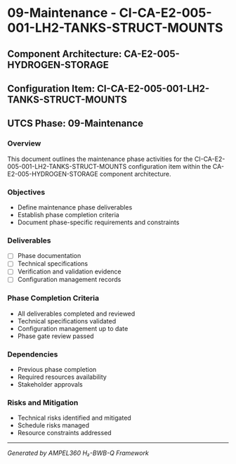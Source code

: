 # 09-Maintenance - CI-CA-E2-005-001-LH2-TANKS-STRUCT-MOUNTS

## Component Architecture: CA-E2-005-HYDROGEN-STORAGE
## Configuration Item: CI-CA-E2-005-001-LH2-TANKS-STRUCT-MOUNTS
## UTCS Phase: 09-Maintenance

### Overview
This document outlines the maintenance phase activities for the CI-CA-E2-005-001-LH2-TANKS-STRUCT-MOUNTS configuration item within the CA-E2-005-HYDROGEN-STORAGE component architecture.

### Objectives
- Define maintenance phase deliverables
- Establish phase completion criteria
- Document phase-specific requirements and constraints

### Deliverables
- [ ] Phase documentation
- [ ] Technical specifications
- [ ] Verification and validation evidence
- [ ] Configuration management records

### Phase Completion Criteria
- All deliverables completed and reviewed
- Technical specifications validated
- Configuration management up to date
- Phase gate review passed

### Dependencies
- Previous phase completion
- Required resources availability
- Stakeholder approvals

### Risks and Mitigation
- Technical risks identified and mitigated
- Schedule risks managed
- Resource constraints addressed

---
*Generated by AMPEL360 H₂-BWB-Q Framework*
